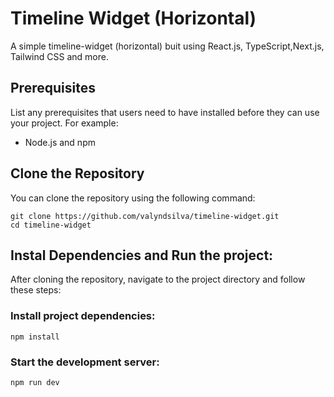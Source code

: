 # Timeline Widget (Horizontal)

A simple timeline-widget (horizontal) buit using React.js, TypeScript,Next.js, Tailwind CSS and more.

## Prerequisites

List any prerequisites that users need to have installed before they can use your project. For example:

- Node.js and npm

## Clone the Repository

You can clone the repository using the following command:
```
git clone https://github.com/valyndsilva/timeline-widget.git
cd timeline-widget
```

## Instal Dependencies and Run the project:
After cloning the repository, navigate to the project directory and follow these steps:

### Install project dependencies:
```
npm install
```

### Start the development server:
```
npm run dev
```
